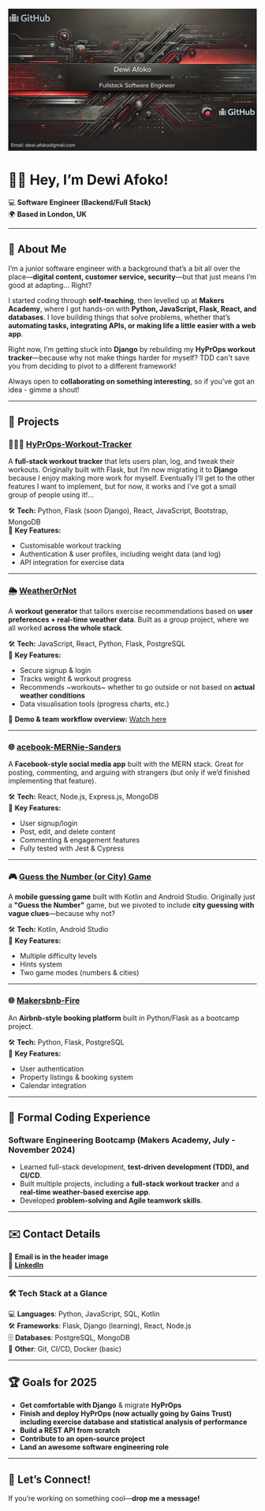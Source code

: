 ![Header](https://github.com/Dewi-Afoko/Dewi-Afoko/blob/main/HeaderWithEmail.png)

# 👋🏽 Hey, I’m Dewi Afoko!  
💻 **Software Engineer (Backend/Full Stack)**  
🌍 **Based in London, UK**  

---

## 🚀 About Me  

I’m a junior software engineer with a background that’s a bit all over the place—**digital content, customer service, security**—but that just means I’m good at adapting... Right?  

I started coding through **self-teaching**, then levelled up at **Makers Academy**, where I got hands-on with **Python, JavaScript, Flask, React, and databases**. I love building things that solve problems, whether that’s **automating tasks, integrating APIs, or making life a little easier with a web app**.  

Right now, I’m getting stuck into **Django** by rebuilding my **HyPrOps workout tracker**—because why not make things harder for myself? TDD can't save you from deciding to pivot to a different framework!

Always open to **collaborating on something interesting**, so if you’ve got an idea - gimme a shout! 

---

## 💼 Projects  

### 🏋🏽‍♂️ [HyPrOps-Workout-Tracker](https://github.com/Dewi-Afoko/HyPrOps-Workout-Tracker)  
A **full-stack workout tracker** that lets users plan, log, and tweak their workouts. Originally built with Flask, but I’m now migrating it to **Django** because I enjoy making more work for myself. Eventually I'll get to the other features I want to implement, but for now, it works and I've got a small group of people using it!...

🛠 **Tech:** Python, Flask (soon Django), React, JavaScript, Bootstrap, MongoDB  
📌 **Key Features:**  
- Customisable workout tracking  
- Authentication & user profiles, including weight data (and log)
- API integration for exercise data  

---

### 🌦️ [WeatherOrNot](https://github.com/Dewi-Afoko/WeatherOrNot)  
A **workout generator** that tailors exercise recommendations based on **user preferences + real-time weather data**. Built as a group project, where we all worked **across the whole stack**.  

🛠 **Tech:** JavaScript, React, Python, Flask, PostgreSQL  
📌 **Key Features:**  
- Secure signup & login  
- Tracks weight & workout progress  
- Recommends ~workouts~ whether to go outside or not based on **actual weather conditions**  
- Data visualisation tools (progress charts, etc.)  

🎥 **Demo & team workflow overview:** [Watch here](https://youtu.be/Py8htEAksEc?si=mLWIDyz_ex1mfTYL&t=2187)  

---

### 🌐 [acebook-MERNie-Sanders](https://github.com/Dewi-Afoko/acebook-MERNie-Sanders)  
A **Facebook-style social media app** built with the MERN stack. Great for posting, commenting, and arguing with strangers (but only if we’d finished implementing that feature).  

🛠 **Tech:** React, Node.js, Express.js, MongoDB  
📌 **Key Features:**  
- User signup/login  
- Post, edit, and delete content  
- Commenting & engagement features  
- Fully tested with Jest & Cypress  

---

### 🎮 [Guess the Number (or City) Game](https://github.com/Dewi-Afoko/guess-the-number-and-city)  
A **mobile guessing game** built with Kotlin and Android Studio. Originally just a **"Guess the Number"** game, but we pivoted to include **city guessing with vague clues**—because why not?  

🛠 **Tech:** Kotlin, Android Studio  
📌 **Key Features:**  
- Multiple difficulty levels  
- Hints system  
- Two game modes (numbers & cities)  

---

### 🌐 [Makersbnb-Fire](https://github.com/Dewi-Afoko/makersbnb-fire)  
An **Airbnb-style booking platform** built in Python/Flask as a bootcamp project.  

🛠 **Tech:** Python, Flask, PostgreSQL  
📌 **Key Features:**  
- User authentication  
- Property listings & booking system  
- Calendar integration  

---

## 🌟 Formal Coding Experience  

### **Software Engineering Bootcamp (Makers Academy, July - November 2024)**  
- Learned full-stack development, **test-driven development (TDD), and CI/CD**.  
- Built multiple projects, including a **full-stack workout tracker** and a **real-time weather-based exercise app**.  
- Developed **problem-solving and Agile teamwork skills**.  

---

## ✉️ Contact Details  

📧 **Email is in the header image**  
🔗 **[LinkedIn](https://www.linkedin.com/in/dewi-a-0557a1335/)**  

---

### **🛠 Tech Stack at a Glance**  
💻 **Languages**: Python, JavaScript, SQL, Kotlin  
🛠 **Frameworks**: Flask, Django (learning), React, Node.js  
🗄️ **Databases**: PostgreSQL, MongoDB  
🔗 **Other**: Git, CI/CD, Docker (basic)  

---

## 🏆 Goals for 2025  
- **Get comfortable with Django** & migrate **HyPrOps**  
- **Finish and deploy HyPrOps (now actually going by Gains Trust) including exercise database and statistical analysis of performance**  
- **Build a REST API from scratch**  
- **Contribute to an open-source project**  
- **Land an awesome software engineering role**  

---

## 🚀 Let’s Connect!  
If you’re working on something cool—**drop me a message!**  

<!---
Dewi-Afoko/Dewi-Afoko is a ✨ special ✨ repository because its `README.md` (this file) appears on your GitHub profile.
You can click the Preview link to take a look at your changes.
--->
